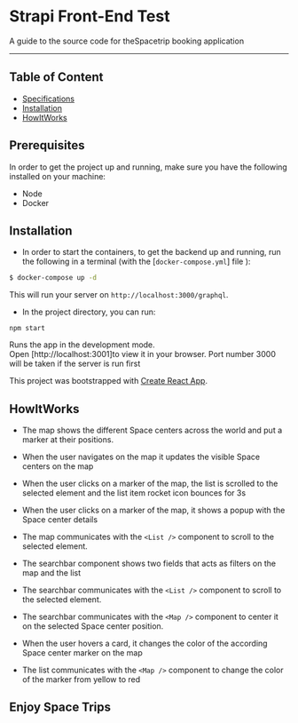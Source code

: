 # Strapi Front-End Test

A guide to the source code for theSpacetrip booking application

---

## Table of Content

- [Specifications](#Prerequisites)
- [Installation](#Installation)
- [HowItWorks](#HowItWorks)

## Prerequisites

In order to get the project up and running, make sure you have the following installed on your machine:

- Node
- Docker

## Installation

- In order to start the containers, to get the backend up and running, run the following in a terminal (with the [`docker-compose.yml`] file ):

```sh
$ docker-compose up -d
```

This will run your server on `http://localhost:3000/graphql`.

- In the project directory, you can run:

`npm start`

Runs the app in the development mode.\
Open [http://localhost:3001]to view it in your browser. Port number 3000 will be taken if the server is run first

This project was bootstrapped with [Create React App](https://github.com/facebook/create-react-app).

## HowItWorks

- The map shows the different Space centers across the world and put a marker at their positions.

- When the user navigates on the map it updates the visible Space centers on the map
- When the user clicks on a marker of the map, the list is scrolled to the selected element and the list item rocket icon bounces for 3s

- When the user clicks on a marker of the map, it shows a popup with the Space center details

- The map communicates with the `<List />` component to scroll to the selected element.

- The searchbar component shows two fields that acts as filters on the map and the list

- The searchbar communicates with the `<List />` component to scroll to the selected element.

- The searchbar communicates with the `<Map />` component to center it on the selected Space center position.

- When the user hovers a card, it changes the color of the according Space center marker on the map

- The list communicates with the `<Map />` component to change the color of the marker from yellow to red

## Enjoy Space Trips
